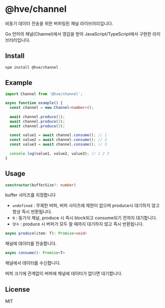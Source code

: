 # @hve/channel

비동기 데이터 전송을 위한 버퍼링된 채널 라이브러리입니다.

Go 언어의 채널(Channel)에서 영감을 받아 JavaScript/TypeScript에서 구현한 라이브러리입니다.

## Install

```bash
npm install @hve/channel
```

## Example

```ts
import Channel from '@hve/channel';

async function example() {
  const channel = new Channel<number>();
  
  await channel.produce(1);
  await channel.produce(2);
  await channel.produce(3);
  
  const value1 = await channel.consume(); // 1
  const value2 = await channel.consume(); // 2
  const value3 = await channel.consume(); // 3
  
  console.log(value1, value2, value3); // 1 2 3
}
```

## Usage

```ts
constructor(bufferSize?: number)
```

buffer 사이즈를 지정합니다
- `undefined` : 무제한 버퍼, 버퍼 사이즈에 제한이 없으며 produce시 대기하지 않고 항상 즉시 반환됩니다.
- `0` : 동기식 채널, produce 시 즉시 block되고 consume되기 전까지 대기합니다.
- `양수` : produce 시 버퍼가 모두 찰 때까지 대기하지 않고 즉시 반환됩니다.


```ts
async produce(item: T): Promise<void>
```

채널에 데이터를 전송합니다.

```ts
async consume(): Promise<T>
```

채널에서 데이터를 수신합니다.

버퍼 크기에 관계없이 버퍼에 채널에 데이터가 없다면 대기합니다.

## License

MIT